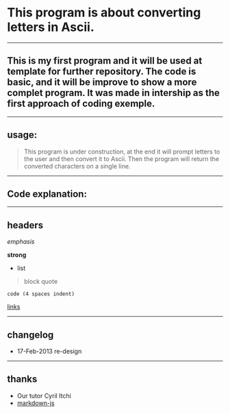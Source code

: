 # This program is about converting letters in Ascii.
----
## This is my first program and it will be used at template for further repository. The code is basic, and it will be improve to show a more complet program. It was made in intership as the first approach of coding exemple.
----
## usage:

> This program is under construction, at the end it will prompt letters to the user and then convert it to Ascii. Then the program will return the converted characters on a single line.

----
## Code explanation:


----
## headers

*emphasis*

**strong**

* list

>block quote

    code (4 spaces indent)
[links](http://wikipedia.org)

----
## changelog
* 17-Feb-2013 re-design

----
## thanks
 
* Our tutor Cyril Itchi
* [markdown-js](https://github.com/evilstreak/markdown-js)
